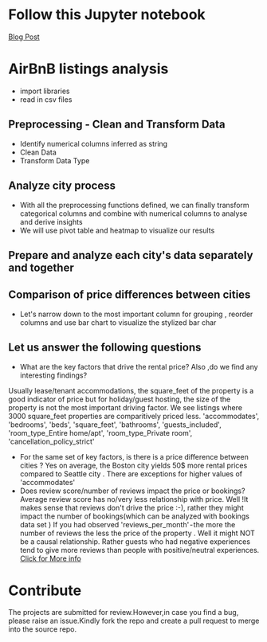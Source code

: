 # Follow this Jupyter notebook
[Blog Post](https://github.com/aravind-deva/Data-Science/blob/main/Blog%20Post/BlogPost.ipynb)

# AirBnB listings analysis
- import libraries
- read in csv files

## Preprocessing - Clean and Transform Data
- Identify numerical columns inferred as string
- Clean Data
- Transform Data Type

## Analyze city process
- With all the preprocessing functions defined, we can finally transform categorical columns and combine with numerical columns to analyse and derive insights 
- We will use pivot table and heatmap to visualize our results

## Prepare and analyze each city's data separately and together 

## Comparison of price differences between cities
- Let's narrow down to the most important column for grouping , reorder columns and use bar chart to visualize the stylized bar char

## Let us answer the following questions
- What are the key factors that drive the rental price? Also ,do we find any interesting findings?

Usually lease/tenant accommodations, the square_feet of the property is a good indicator of price but for holiday/guest hosting, the size of the property is not the most important driving factor. We see listings where 3000 square_feet properties are comparitively priced less.
'accommodates', 'bedrooms', 'beds', 'square_feet', 'bathrooms', 'guests_included', 'room_type_Entire home/apt', 'room_type_Private room', 'cancellation_policy_strict'
- For the same set of key factors, is there is a price difference between cities ?
Yes on average, the Boston city yields 50$ more rental prices compared to Seattle city . There are exceptions for higher values of 'accommodates' 
- Does review score/number of reviews impact the price or bookings?
Average review score has no/very less relationship with price. Well !It makes sense that reviews don't drive the price :-), rather they might impact the number of bookings(which can be analyzed with bookings data set )
If you had observed 'reviews_per_month' - the more the number of reviews the less the price of the property . Well it might NOT be a causal relationship. Rather guests who had negative experiences tend to give more reviews than people with positive/neutral experiences.
[Click for More info](https://medium.com/@aravind.deva/what-drives-the-rental-price-of-homes-and-rooms-for-guest-accommodation-496d7726d20)

# Contribute
The projects are submitted for review.However,in case you find a bug, please raise an issue.Kindly fork the repo and create a pull request to merge into the source repo.
